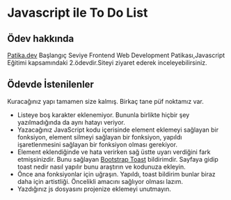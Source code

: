 # Javascript ile To Do List
## Ödev hakkında
[Patika.dev](https://app.patika.dev/paths) Başlangıç Seviye Frontend Web Development Patikası,Javascript Eğitimi kapsamındaki 2.ödevdir.Siteyi ziyaret ederek inceleyebilirsiniz.
## Ödevde İstenilenler
Kuracağınız yapı tamamen size kalmış. Birkaç tane püf noktamız var.
- Listeye boş karakter eklenemiyor. Bununla birlikte hiçbir şey yazılmadığında da aynı hatayı veriyor.
- Yazacağınız JavaScript kodu içerisinde element eklemeyi sağlayan bir fonksiyon, element silmeyi sağlayan bir fonksiyon, yapıldı işaretlenmesini sağlayan bir fonksiyon olması gerekiyor.
- Element eklendiğinde ve hata verirken sağ üstte uyarı verdiğini fark etmişsinizdir. Bunu sağlayan [Bootstrap Toast](https://getbootstrap.com/docs/4.3/components/toasts/) bildirimdir. Sayfaya gidip toast nedir nasıl yapılır bunu araştırın ve kodunuza ekleyin.
- Önce ana fonksiyonlar için uğraşın. Yapıldı, toast bildirim bunlar biraz daha için artistliği. Öncelikli amacını sağlıyor olması lazım.
- Yazdığınız js dosyasını projenize eklemeyi unutmayın.